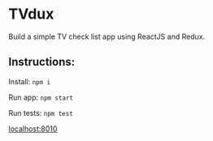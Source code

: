 # TVdux

Build a simple TV check list app using ReactJS and Redux.

## Instructions:

Install: `npm i`

Run app: `npm start`

Run tests: `npm test`

[localhost:8010](http://localhost:8010)

